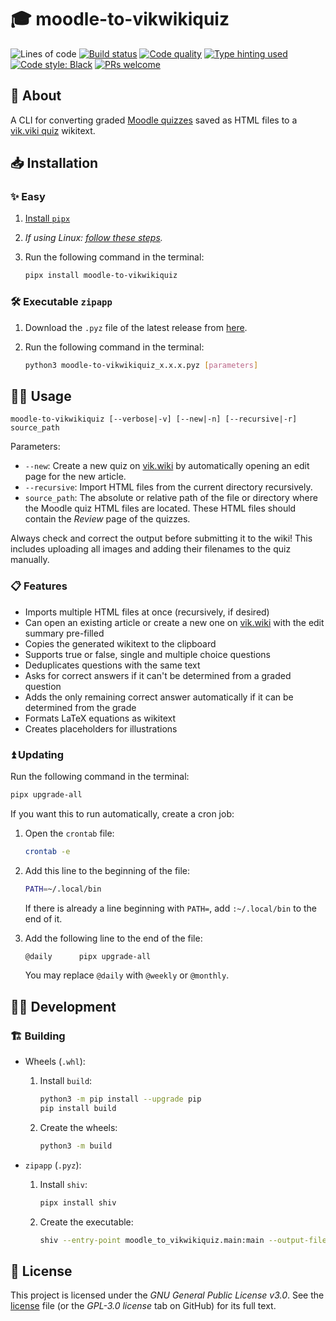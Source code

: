 # 🎓 moodle-to-vikwikiquiz

![Lines of code](https://img.shields.io/badge/lines_of_code-500+-blue)
[![Build status](https://scrutinizer-ci.com/g/gy-mate/moodle-to-vikwikiquiz/badges/build.png?b=main)](https://scrutinizer-ci.com/g/gy-mate/moodle-to-vikwikiquiz/build-status/main)
[![Code quality](https://img.shields.io/scrutinizer/quality/g/gy-mate/moodle-to-vikwikiquiz/main)](https://scrutinizer-ci.com/g/gy-mate/moodle-to-vikwikiquiz/)
[![Type hinting used](https://img.shields.io/badge/type_hinting-used-brightgreen)](https://docs.python.org/3/library/typing.html)
[![Code style: Black](https://img.shields.io/badge/code_style-black-black.svg)](https://github.com/psf/black)
[![PRs welcome](https://img.shields.io/badge/PRs-welcome-brightgreen)](https://docs.github.com/en/pull-requests/collaborating-with-pull-requests/proposing-changes-to-your-work-with-pull-requests/creating-a-pull-request)


## 📖 About

A CLI for converting graded [Moodle quizzes](https://docs.moodle.org/404/en/Quiz_activity) saved as HTML files to a [vik.viki quiz](https://vik.wiki/wiki/Segítség:Kvíz) wikitext.


## 📥 Installation

### ✨ Easy

1. [Install `pipx`](https://pipx.pypa.io/stable/#install-pipx)
1. _If using Linux: [follow these steps](https://github.com/asweigart/pyperclip/blob/master/docs/index.rst#not-implemented-error)._
1. Run the following command in the terminal:

    ```bash
    pipx install moodle-to-vikwikiquiz
    ```


### 🛠️ Executable `zipapp`

1. Download the `.pyz` file of the latest release from [here](https://github.com/gy-mate/moodle-to-vikwikiquiz/releases/latest).
1. Run the following command in the terminal:

    ```bash
    python3 moodle-to-vikwikiquiz_x.x.x.pyz [parameters]
    ```


## 🧑‍💻 Usage

```text
moodle-to-vikwikiquiz [--verbose|-v] [--new|-n] [--recursive|-r] source_path
```

Parameters:
* `--new`: Create a new quiz on [vik.wiki](https://vik.wiki/) by automatically opening an edit page for the new article.
* `--recursive`: Import HTML files from the current directory recursively.
* `source_path`: The absolute or relative path of the file or directory where the Moodle quiz HTML files are located.
  These HTML files should contain the _Review_ page of the quizzes.

Always check and correct the output before submitting it to the wiki!
This includes uploading all images and adding their filenames to the quiz manually.


### 📋 Features

* Imports multiple HTML files at once (recursively, if desired)
* Can open an existing article or create a new one on [vik.wiki](https://vik.wiki/) with the edit summary pre-filled
* Copies the generated wikitext to the clipboard
* Supports true or false, single and multiple choice questions
* Deduplicates questions with the same text
* Asks for correct answers if it can't be determined from a graded question
* Adds the only remaining correct answer automatically if it can be determined from the grade
* Formats LaTeX equations as wikitext
* Creates placeholders for illustrations


### ⏫ Updating

Run the following command in the terminal:

```bash
pipx upgrade-all
```

If you want this to run automatically, create a cron job:

1. Open the `crontab` file:
    ```bash
    crontab -e
    ```

1. Add this line to the beginning of the file:
    ```bash
    PATH=~/.local/bin
    ```
    If there is already a line beginning with `PATH=`, add `:~/.local/bin` to the end of it.

1. Add the following line to the end of the file:
    ```bash
    @daily		pipx upgrade-all
    ```
   You may replace `@daily` with `@weekly` or `@monthly`.


## 🧑‍💻 Development

### 🏗️ Building

- Wheels (`.whl`):
    1. Install `build`:
        ```bash
        python3 -m pip install --upgrade pip
        pip install build
        ```
    1. Create the wheels:
        ```bash
        python3 -m build
        ```

- `zipapp` (`.pyz`):
    1. Install `shiv`:
        ```bash
        pipx install shiv
        ```
    1. Create the executable:
        ```bash
        shiv --entry-point moodle_to_vikwikiquiz.main:main --output-file moodle-to-vikwikiquiz.pyz --reproducible .
        ```


## 📜 License

This project is licensed under the _GNU General Public License v3.0_.
See the [license](copying.txt) file (or the _GPL-3.0 license_ tab on GitHub) for its full text.